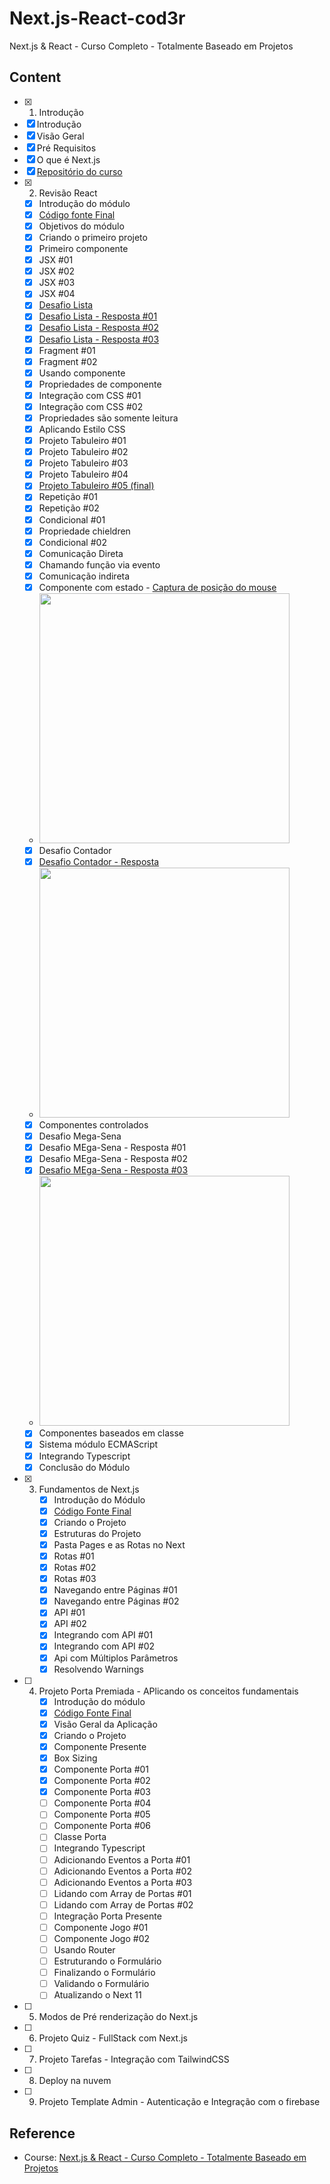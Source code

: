 # Next.js-React-cod3r
Next.js &amp; React - Curso Completo - Totalmente Baseado em Projetos


## Content

- [x]  1. Introdução
  - [x]  Introdução
  - [x]  Visão Geral
  - [x]  Pré Requisitos
  - [x]  O que é Next.js
  - [x]  <a href="https://github.com/cod3rcursos/curso-nextjs">Repositório do curso</a>
- [x] 2. Revisão React
  - [x] Introdução do módulo
  - [x] <a href="https://drive.google.com/file/d/13Bgy1-Xgi1zmTasERh4-F0aLoOA-7YhV/view?usp=sharing">Código fonte Final</a>
  - [x] Objetivos do módulo
  - [x] Criando o primeiro projeto
  - [x] Primeiro componente
  - [x] JSX #01
  - [x] JSX #02
  - [x] JSX #03
  - [x] JSX #04
  - [x] <a href="https://github.com/marcossouz/Next.js-React-cod3r/blob/main/exercicios/pages/basicos/lista-my.jsx">Desafio Lista</a>
  - [x] <a href="https://github.com/marcossouz/Next.js-React-cod3r/blob/main/exercicios/pages/basicos/lista1-solve1.jsx">Desafio Lista - Resposta #01</a>
  - [x] <a href="https://github.com/marcossouz/Next.js-React-cod3r/blob/main/exercicios/pages/basicos/lista1-solve2.jsx">Desafio Lista - Resposta #02</a>
  - [x] <a href="https://github.com/marcossouz/Next.js-React-cod3r/blob/main/exercicios/pages/basicos/lista1-solve3.jsx">Desafio Lista - Resposta #03</a>
  - [x] Fragment #01
  - [x] Fragment #02
  - [x] Usando componente
  - [x] Propriedades de componente
  - [x] Integração com CSS #01
  - [x] Integração com CSS #02
  - [x] Propriedades são somente leitura
  - [x] Aplicando Estilo CSS
  - [x] Projeto Tabuleiro #01
  - [x] Projeto Tabuleiro #02
  - [x] Projeto Tabuleiro #03
  - [x] Projeto Tabuleiro #04
  - [x] <a href="https://github.com/marcossouz/Next.js-React-cod3r/tree/main/tabuleiro">Projeto Tabuleiro #05 (final) </a>
  - [x] Repetição #01
  - [x] Repetição #02
  - [x] Condicional #01
  - [x] Propriedade chieldren
  - [x] Condicional #02
  - [x] Comunicação Direta
  - [x] Chamando função via evento
  - [x] Comunicação indireta
  - [x] Componente com estado - <a href="https://github.com/marcossouz/Next.js-React-cod3r/blob/main/exercicios/pages/estado/mouse.jsx">Captura de posição do mouse</a>
   - <img src="https://i.imgur.com/BKVMlvq.png" width=400 />
  - [x] Desafio Contador
  - [x] <a href="https://github.com/marcossouz/Next.js-React-cod3r/blob/main/exercicios/pages/estado/contador.jsx">Desafio Contador - Resposta</a>
  - <img src="https://i.imgur.com/lzM5YuM.png" width=400 />
  - [x] Componentes controlados
  - [x] Desafio Mega-Sena
  - [x] Desafio MEga-Sena - Resposta #01
  - [x] Desafio MEga-Sena - Resposta #02
  - [x] <a href="https://github.com/marcossouz/Next.js-React-cod3r/blob/main/exercicios/pages/estado/megasena.jsx">Desafio MEga-Sena - Resposta #03</a>
  - <img src="https://i.imgur.com/8FL5RC2.png" width=400 />
  - [x] Componentes baseados em classe
  - [x] Sistema módulo ECMAScript
  - [x] Integrando Typescript
  - [x]  Conclusão do Módulo
- [x] 3. Fundamentos de Next.js
     - [x] Introdução do Módulo
     - [x] <a href="https://drive.google.com/file/d/1877JfxUOcz8KxmmcTMoULkx_r2VLy8lQ/view?usp=sharing">Código Fonte Final</a>
     - [x] Criando o Projeto
     - [x] Estruturas do Projeto
     - [x] Pasta Pages e as Rotas no Next
     - [x] Rotas #01
     - [x] Rotas #02
     - [x] Rotas #03
     - [x] Navegando entre Páginas #01
     - [x] Navegando entre Páginas #02
     - [x] API #01
     - [x] API #02
     - [x] Integrando com API #01
     - [x] Integrando com API #02
     - [x] Api com Múltiplos Parâmetros
     - [x] Resolvendo Warnings
- [ ] 4. Projeto Porta Premiada - APlicando os conceitos fundamentais
     - [x] Introdução do módulo
     - [x] <a href="https://drive.google.com/file/d/1klNi2Bv03i3aqiaQrsbcTdSwVJ2xyVI6/view?usp=sharing">Código Fonte Final</a>
     - [x] Visão Geral da Aplicação
     - [x] Criando o Projeto
     - [x] Componente Presente
     - [x] Box Sizing
     - [x] Componente Porta #01
     - [x] Componente Porta #02
     - [x] Componente Porta #03
     - [ ] Componente Porta #04
     - [ ] Componente Porta #05
     - [ ] Componente Porta #06
     - [ ] Classe Porta
     - [ ] Integrando Typescript
     - [ ] Adicionando Eventos a Porta #01
     - [ ] Adicionando Eventos a Porta #02
     - [ ] Adicionando Eventos a Porta #03
     - [ ] Lidando com Array de Portas #01
     - [ ] Lidando com Array de Portas #02
     - [ ] Integração Porta Presente
     - [ ] Componente Jogo #01
     - [ ] Componente Jogo #02
     - [ ] Usando Router
     - [ ] Estruturando o Formulário
     - [ ] Finalizando o Formulário
     - [ ] Validando o Formulário
     - [ ] Atualizando o Next 11
- [ ]  5. Modos de Pré renderização do Next.js
- [ ]  6. Projeto Quiz - FullStack com Next.js
- [ ]  7. Projeto Tarefas - Integração com TailwindCSS
- [ ]  8. Deploy na nuvem
- [ ]  9. Projeto Template Admin - Autenticação e Integração com o firebase

## Reference

- Course: <a href="https://www.cod3r.com.br/courses/nextjs">Next.js & React - Curso Completo - Totalmente Baseado em Projetos</a>
